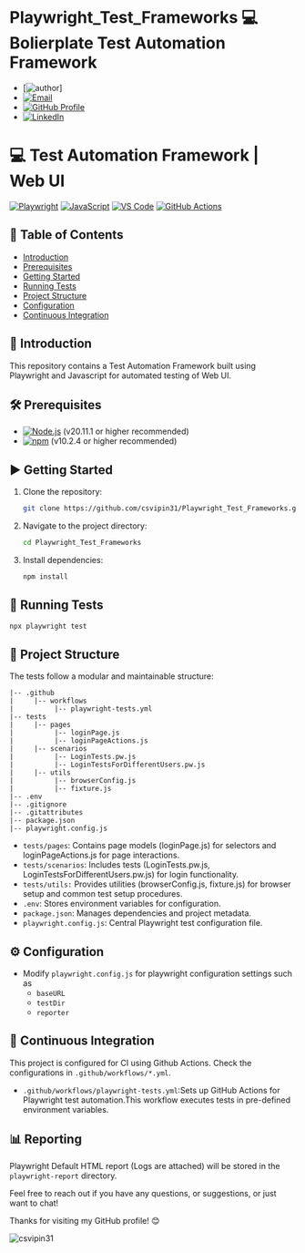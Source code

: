 # Playwright_Test_Frameworks 💻  Bolierplate Test Automation Framework

- [![author](https://img.shields.io/badge/Email-Vipin-Singh-green)]
- [![Email](https://img.shields.io/badge/Email-cs.vipin31@gmail.com-green)](mailto:cs.vipin31@gmail.com )
- [![GitHub Profile](https://img.shields.io/badge/GitHub-Profile-blue)](https://github.com/csvipin31)
- [![LinkedIn](https://img.shields.io/badge/LinkedIn-Profile-blue)](https://www.linkedin.com/in/vipin-singh-7418b4166)

# 💻 Test Automation Framework | Web UI 

[![Playwright](https://img.shields.io/badge/Playwright-34495E?style=for-the-badge&logo=playwright&logoColor=white)](https://playwright.dev/)
[![JavaScript](https://img.shields.io/badge/JavaScript-F7DF1E?style=for-the-badge&logo=javascript&logoColor=black)](https://js.org/index.html) 
[![VS Code](https://img.shields.io/badge/VS_Code-007ACC?style=for-the-badge&logo=visual-studio-code&logoColor=white)](https://code.visualstudio.com/)
[![GitHub Actions](https://img.shields.io/badge/GitHub%20Actions-2088FF?style=for-the-badge&logo=github-actions&logoColor=white)](https://github.com/features/actions) 

## 📑 Table of Contents
<!-- # - [Video Tutorial](#video-tutorial) -->
- [Introduction](#introduction)
- [Prerequisites](#prerequisites)
- [Getting Started](#getting-started)
- [Running Tests](#running-tests)
- [Project Structure](#project-structure)
- [Configuration](#configuration)
- [Continuous Integration](#continuous-integration)

## 📖 Introduction
This repository contains a Test Automation Framework built using Playwright and Javascript for automated testing of Web UI.

<!-- ## 🎥 Video Tutorial

<a href="https://www.youtube.com/watch?v=g0nG6aPbpl4&list=PLrBBHmoBFxBUu9G7haETpa0B03H9GnfKX"> <img src="https://img.youtube.com/vi/g0nG6aPbpl4/0.jpg" alt="Test Automation Framework | WEB | Cypress + JS" width="200"> </a>

Click on the image above to watch the tutorials. -->

## 🛠️ Prerequisites

- [![Node.js](https://img.shields.io/badge/Node.js-43853D?style=for-the-badge&logo=node.js&logoColor=white)](https://nodejs.org/) (v20.11.1 or higher recommended)
- [![npm](https://img.shields.io/badge/npm-CB3837?style=for-the-badge&logo=npm&logoColor=white)](https://www.npmjs.com/) (v10.2.4 or higher recommended)

## ▶️ Getting Started

1. Clone the repository:

   ```bash
   git clone https://github.com/csvipin31/Playwright_Test_Frameworks.git
   ```

2. Navigate to the project directory:

   ```bash
   cd Playwright_Test_Frameworks
   ```

3. Install dependencies:

   ```bash
   npm install
   ```

## 🚀 Running Tests

  ```bash
  npx playwright test
  ```

## 📁 Project Structure

The tests follow a modular and maintainable structure:

```
|-- .github
|     |-- workflows
|          |-- playwright-tests.yml
|-- tests
|     |-- pages
|          |-- loginPage.js
|          |-- loginPageActions.js
|     |-- scenarios
|          |-- LoginTests.pw.js
|          |-- LoginTestsForDifferentUsers.pw.js
|     |-- utils
|          |-- browserConfig.js
|          |-- fixture.js
|-- .env
|-- .gitignore
|-- .gitattributes
|-- package.json
|-- playwright.config.js
```


- `tests/pages`: Contains page models (loginPage.js) for selectors and loginPageActions.js for page interactions.
- `tests/scenarios`: Includes tests (LoginTests.pw.js, LoginTestsForDifferentUsers.pw.js) for login functionality.
- `tests/utils:` Provides utilities (browserConfig.js, fixture.js) for browser setup and common test setup procedures.
- `.env`: Stores environment variables for configuration.
- `package.json`: Manages dependencies and project metadata.
- `playwright.config.js`: Central Playwright test configuration file.

## ⚙️ Configuration

- Modify `playwright.config.js` for playwright configuration settings such as
  - `baseURL`
  - `testDir`
  - `reporter`

## 🔄 Continuous Integration

This project is configured for CI using Github Actions. Check the configurations in `.github/workflows/*.yml`.

- `.github/workflows/playwright-tests.yml`:Sets up GitHub Actions for Playwright test automation.This workflow executes tests in pre-defined environment variables.

## 📊 Reporting

Playwright Default HTML report (Logs are attached) will be stored in the `playwright-report` directory.

Feel free to reach out if you have any questions, or suggestions, or just want to chat!

Thanks for visiting my GitHub profile! 😊

<p align="left"> <img src="https://komarev.com/ghpvc/?username=csvipin31&label=Profile%20views&color=0e75b6&style=flat" alt="csvipin31" /> </p>
